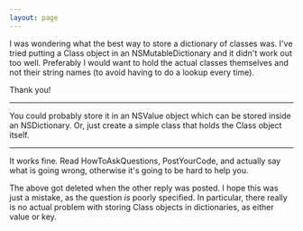 ```yaml
---
layout: page
---
```


I was wondering what the best way to store a dictionary of classes was.  I've tried putting a Class object in an NSMutableDictionary and it didn't work out too well.  Preferably I would want to hold the actual classes themselves and not their string names (to avoid having to do a lookup every time).

Thank you!

----

You could probably store it in an NSValue object which can be stored inside an NSDictionary. Or, just create a simple class that holds the Class object itself.

----

It works fine. Read HowToAskQuestions, PostYourCode, and actually say what is going wrong, otherwise it's going to be hard to help you.

The above got deleted when the other reply was posted. I hope this was just a mistake, as the question *is* poorly specified. In particular, there really is no actual problem with storing Class objects in dictionaries, as either value or key.
